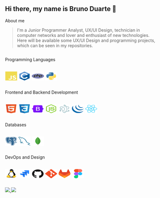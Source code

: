 ## Hi there, my name is Bruno Duarte 👋

About me

>I'm a Junior Programmer Analyst, UX/UI Design, technician in computer networks and lover and enthusiast of new technologies.
>Here will be available some UX/UI Design and programming projects, which can be seen in my repositories.

##

Programming Languages

<div style="display: inline_block"><br>
  <img align="center" alt="Bruno-Js" height="30" width="40" src="https://raw.githubusercontent.com/devicons/devicon/master/icons/javascript/javascript-plain.svg">
  <img align="center" alt="Bruno-Bs" height="30" width="40" src="https://raw.githubusercontent.com/devicons/devicon/master/icons/c/c-original.svg">
  <img align="center" alt="Bruno-Php" height="30" width="40" src="https://raw.githubusercontent.com/devicons/devicon/master/icons/php/php-original.svg">
  <img align="center" alt="Bruno-Js" height="30" width="40" src="https://raw.githubusercontent.com/devicons/devicon/master/icons/python/python-original.svg"> 
</div>

##

Frontend and Backend Development
<div style="display: inline_block"><br>
  <img align="center" alt="Bruno-HTML" height="30" width="40" src="https://raw.githubusercontent.com/devicons/devicon/master/icons/html5/html5-original.svg">
  <img align="center" alt="Bruno-CSS" height="30" width="40" src="https://raw.githubusercontent.com/devicons/devicon/master/icons/css3/css3-original.svg">
  <img align="center" alt="Bruno-Bs" height="30" width="40" src="https://raw.githubusercontent.com/devicons/devicon/master/icons/bootstrap/bootstrap-original.svg">
  <img align="center" alt="Bruno-Nj" height="30" width="40" src="https://raw.githubusercontent.com/devicons/devicon/master/icons/nodejs/nodejs-plain.svg">
  <img align="center" alt="Bruno-Nj" height="30" width="40" src="https://raw.githubusercontent.com/devicons/devicon/master/icons/electron/electron-original.svg">
  <img align="center" alt="Bruno-Jq" height="30" width="40" src="https://raw.githubusercontent.com/devicons/devicon/master/icons/jquery/jquery-original.svg">
  <img align="center" alt="Bruno-RJ" height="30" width="40" src="https://raw.githubusercontent.com/devicons/devicon/master/icons/react/react-original.svg">
</div>

##

Databases
<div style="display: inline_block"><br>
  <img align="center" alt="Bruno-Mysql" height="30" width="40" src="https://raw.githubusercontent.com/devicons/devicon/master/icons/postgresql/postgresql-plain.svg">
   <img align="center" alt="Bruno-Mysql" height="30" width="40" src="https://raw.githubusercontent.com/devicons/devicon/master/icons/mysql/mysql-original.svg">
  <img align="center" alt="Bruno-Mdb" height="30" width="40" src="https://raw.githubusercontent.com/devicons/devicon/master/icons/mongodb/mongodb-original.svg">  
</div>

##

DevOps and Design
<div style="display: inline_block"><br>
  <img align="center" alt="Bruno-Ubuntu" height="30" width="40" src="https://raw.githubusercontent.com/devicons/devicon/master/icons/linux/linux-original.svg">
  <img align="center" alt="Bruno-Ubuntu" height="30" width="40" src="https://raw.githubusercontent.com/devicons/devicon/master/icons/jira/jira-original.svg">
  <img align="center" alt="Bruno-Ubuntu" height="30" width="40" src="https://raw.githubusercontent.com/devicons/devicon/master/icons/github/github-original.svg">
  <img align="center" alt="Bruno-Ubuntu" height="30" width="40" src="https://raw.githubusercontent.com/devicons/devicon/master/icons/git/git-original.svg">
  <img align="center" alt="Bruno-Ubuntu" height="30" width="40" src="https://raw.githubusercontent.com/devicons/devicon/master/icons/gitlab/gitlab-original.svg">
  <img align="center" alt="Bruno-Ubuntu" height="30" width="40" src="https://raw.githubusercontent.com/devicons/devicon/master/icons/figma/figma-original.svg">
</div>

##

<div>
  <a href="https://github.com/Brunodkali">
  <img height="150em" src="https://github-readme-stats.vercel.app/api?username=Brunodkali&show_icons=true&theme=dracula&include_all_commits=true&count_private=true"/> 
  <img height="150em" src="https://github-readme-stats.vercel.app/api/top-langs/?username=Brunodkali&layout=compact&langs_count=6&theme=dracula"/>
</div>
